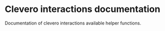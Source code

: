 # Clevero interactions documentation

Documentation of clevero interactions available helper functions.
